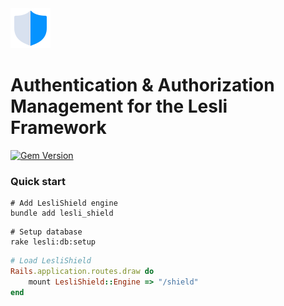 <div class="documentation-header">
	<img alt="Lesli Shield logo" src="../app/assets/images/lesli_shield/shield-logo.svg" />
    <h1>Authentication & Authorization Management for the Lesli Framework</h1>
</div>

<div class="documentation-statics">
    <a target="blank" href="https://rubygems.org/gems/lesli_shield">
        <img src="https://badge.fury.io/rb/lesli_shield.svg" alt="Gem Version" height="24">
    </a>
</div>

### Quick start

```shell
# Add LesliShield engine
bundle add lesli_shield
```

```shell
# Setup database
rake lesli:db:setup
```

```ruby
# Load LesliShield
Rails.application.routes.draw do
    mount LesliShield::Engine => "/shield"
end
```
